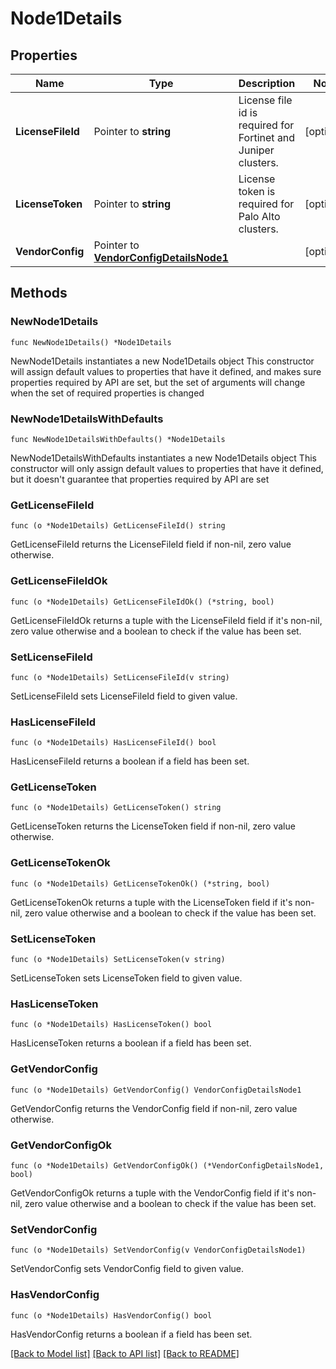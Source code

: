 # Node1Details

## Properties

Name | Type | Description | Notes
------------ | ------------- | ------------- | -------------
**LicenseFileId** | Pointer to **string** | License file id is required for Fortinet and Juniper clusters. | [optional] 
**LicenseToken** | Pointer to **string** | License token is required for Palo Alto clusters. | [optional] 
**VendorConfig** | Pointer to [**VendorConfigDetailsNode1**](VendorConfigDetailsNode1.md) |  | [optional] 

## Methods

### NewNode1Details

`func NewNode1Details() *Node1Details`

NewNode1Details instantiates a new Node1Details object
This constructor will assign default values to properties that have it defined,
and makes sure properties required by API are set, but the set of arguments
will change when the set of required properties is changed

### NewNode1DetailsWithDefaults

`func NewNode1DetailsWithDefaults() *Node1Details`

NewNode1DetailsWithDefaults instantiates a new Node1Details object
This constructor will only assign default values to properties that have it defined,
but it doesn't guarantee that properties required by API are set

### GetLicenseFileId

`func (o *Node1Details) GetLicenseFileId() string`

GetLicenseFileId returns the LicenseFileId field if non-nil, zero value otherwise.

### GetLicenseFileIdOk

`func (o *Node1Details) GetLicenseFileIdOk() (*string, bool)`

GetLicenseFileIdOk returns a tuple with the LicenseFileId field if it's non-nil, zero value otherwise
and a boolean to check if the value has been set.

### SetLicenseFileId

`func (o *Node1Details) SetLicenseFileId(v string)`

SetLicenseFileId sets LicenseFileId field to given value.

### HasLicenseFileId

`func (o *Node1Details) HasLicenseFileId() bool`

HasLicenseFileId returns a boolean if a field has been set.

### GetLicenseToken

`func (o *Node1Details) GetLicenseToken() string`

GetLicenseToken returns the LicenseToken field if non-nil, zero value otherwise.

### GetLicenseTokenOk

`func (o *Node1Details) GetLicenseTokenOk() (*string, bool)`

GetLicenseTokenOk returns a tuple with the LicenseToken field if it's non-nil, zero value otherwise
and a boolean to check if the value has been set.

### SetLicenseToken

`func (o *Node1Details) SetLicenseToken(v string)`

SetLicenseToken sets LicenseToken field to given value.

### HasLicenseToken

`func (o *Node1Details) HasLicenseToken() bool`

HasLicenseToken returns a boolean if a field has been set.

### GetVendorConfig

`func (o *Node1Details) GetVendorConfig() VendorConfigDetailsNode1`

GetVendorConfig returns the VendorConfig field if non-nil, zero value otherwise.

### GetVendorConfigOk

`func (o *Node1Details) GetVendorConfigOk() (*VendorConfigDetailsNode1, bool)`

GetVendorConfigOk returns a tuple with the VendorConfig field if it's non-nil, zero value otherwise
and a boolean to check if the value has been set.

### SetVendorConfig

`func (o *Node1Details) SetVendorConfig(v VendorConfigDetailsNode1)`

SetVendorConfig sets VendorConfig field to given value.

### HasVendorConfig

`func (o *Node1Details) HasVendorConfig() bool`

HasVendorConfig returns a boolean if a field has been set.


[[Back to Model list]](../README.md#documentation-for-models) [[Back to API list]](../README.md#documentation-for-api-endpoints) [[Back to README]](../README.md)


